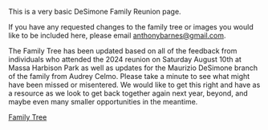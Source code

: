 This is a very basic DeSimone Family Reunion page.  

If you have any requested changes to the family tree or images you would like to be included here, please email anthonybarnes@gmail.com.

The Family Tree has been updated based on all of the feedback from individuals who attended the 2024 reunion on Saturday August 10th at Massa Harbison Park as well as updates for the Maurizio DeSimone branch of the family from Audrey Celmo. Please take a minute to see what might have been missed or misentered. We would like to get this right and have as a resource as we look to get back together again next year, beyond, and maybe even many smaller opportunities in the meantime.

<A HREF="DeSimone Reunion 2024.htm"> Family Tree </A>

